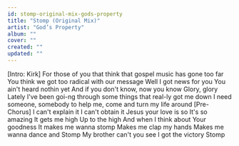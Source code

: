 ```yaml
---
id: stomp-original-mix-gods-property
title: "Stomp (Original Mix)"
artist: "God’s Property"
album: ""
cover: ""
created: ""
updated: ""
---
```


[Intro: Kirk]
For those of you that think that gospel music has gone too far
You think we got too radical with our message
Well I got news for you
You ain't heard nothin yet
And if you don't know, now you know
Glory, glory
Lately I've been goi-ng through some things that real-ly got me down
I need someone, somebody to help me, come and turn my life around
[Pre-Chorus]
I can't explain it
I can't obtain it
Jesus your love is so
It's so amazing
It gets me high
Up to the high
And when I think about Your goodness
It makes me wanna stomp
Makes me clap my hands
Makes me wanna dance and
Stomp
My brother can't you see
I got the victory
Stomp